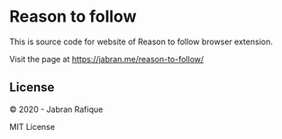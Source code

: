 # Reason to follow

This is source code for website of Reason to follow browser extension.

Visit the page at https://jabran.me/reason-to-follow/


## License
&copy; 2020 - Jabran Rafique

MIT License
